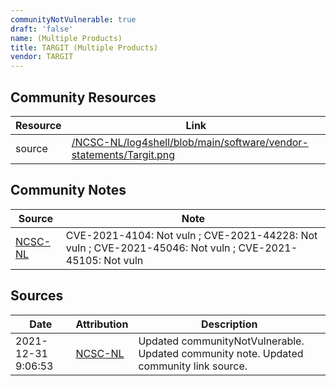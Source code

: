 ```yaml
---
communityNotVulnerable: true
draft: 'false'
name: (Multiple Products)
title: TARGIT (Multiple Products)
vendor: TARGIT
---
```



## Community Resources
| Resource | Link |
| --- | --- |
| source | [/NCSC-NL/log4shell/blob/main/software/vendor-statements/Targit.png](/NCSC-NL/log4shell/blob/main/software/vendor-statements/Targit.png) |

## Community Notes
| Source | Note |
| --- | --- |
| [NCSC-NL](https://github.com/NCSC-NL/log4shell/blob/main/software/README.md) | CVE-2021-4104: Not vuln ; CVE-2021-44228: Not vuln ; CVE-2021-45046: Not vuln ; CVE-2021-45105: Not vuln </ul> |

## Sources
| Date | Attribution | Description |
| --- | --- | --- |
| 2021-12-31 9:06:53 | [NCSC-NL](https://github.com/NCSC-NL/log4shell/blob/main/software/README.md) | Updated communityNotVulnerable. Updated community note. Updated community link source.  |
